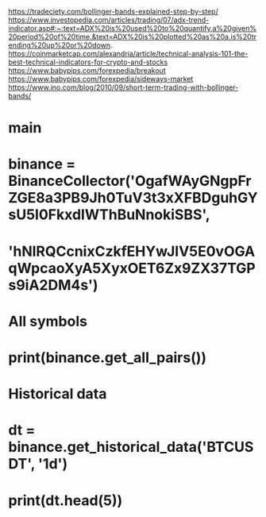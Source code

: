 https://tradeciety.com/bollinger-bands-explained-step-by-step/
https://www.investopedia.com/articles/trading/07/adx-trend-indicator.asp#:~:text=ADX%20is%20used%20to%20quantify,a%20given%20period%20of%20time.&text=ADX%20is%20plotted%20as%20a,is%20trending%20up%20or%20down.
https://coinmarketcap.com/alexandria/article/technical-analysis-101-the-best-technical-indicators-for-crypto-and-stocks
https://www.babypips.com/forexpedia/breakout
https://www.babypips.com/forexpedia/sideways-market
https://www.ino.com/blog/2010/09/short-term-trading-with-bollinger-bands/

<!--
Bollinger Bands are a great indicator with many advantages, but unfortunately many traders don't know how to use this amazing indicator. Before I show you how I use it, let's quickly review what exactly Bollinger Bands are.

Bollinger Bands consist of three components:

A simple moving average
TWO standard deviations of this moving average (known as the Upper and Lower Bollinger Band).
If you look at the following images you see the Moving Average displayed as a solid blue line and the Upper and Lower Bollinger Bands as dotted blue lines. (In MarketClub the lines are red.)

So what are the characteristics of Bollinger Bands?


Depending on the settings, Bollinger Bands usually contain 99% of the closing prices. And in sideways markets, prices tend to wander from the Upper Bollinger Band to the Lower Bollinger Band. With this being the case, many traders use Bollinger Bands to trade a simple trend fading strategy: They SELL when prices move outside the Upper Bollinger Band and BUY when prices move outside the Lower Bollinger Band. This actually works reasonably well in a sideways market, but in a trending market you get burned.

So how can you avoid getting burned? By understanding the direction of the market.

I use indicators to determine the direction of the market, and decide whether the market is trending or not. And Bollinger Bands are one of the three indicators that I use for this task.

For short term trading I prefer to use a moving average of 12 bars and a standard deviation of 2 for my settings. In many charting software packages the standard settings for the Bollinger Bands are 18-21 for the moving average and 2 for the standard deviation. These settings are great if you are trading on daily or weekly charts, but John Bollinger himself suggests that when DAY TRADING you should shorten the number of bars used for the moving average. John Bollinger suggests a setting of 9-12, and for me the best setting is 12.

With these settings you will find that in an uptrend, the Upper Bollinger Band points nicely up and prices are constantly touching the Upper Bollinger Band. The same is true for a downtrend: If a market is in a downtrend, you will see that the LOWER Bollinger Band is nicely pointing down and prices are touching the lower Bollinger Band.

How can you know when a trend is over and the markets are moving sideways again?

Well, the first warning sign that the trend might be over is when prices are moving away from the Bollinger Band. And you know that an uptrend is over, at least for now, when the Upper Bollinger Band flattens.

The same applies to downtrends: The first warning sign that a downtrend is over is when prices are moving away from the Lower Bollinger Band, so they are no longer touching the Lower Bollinger Band. And you know that the move is over when the Lower Bollinger Band flattens.


How can you use this information in your trading?

Well, if you use a trend-following strategy, you start looking for LONG entries as soon as you see the Upper Bollinger Band pointing nicely up with prices touching the Upper Bollinger Band. When you see that prices are no longer touching the Upper Bollinger Band, you move your stop to break-even and/or start scaling out of your position. And when the Upper Bollinger Band flattens, you exit your long position, since you know that the trend is over.

You see, when the market is moving sideways, you don't make any money being in the market just hoping that the market will continue to trend. So exit the position before the market turns around, because you can always re-enter when you see that the market is trending again.

In fact, a strategy I call the Rockwell Simple Strategy actually relies on price tagging an Upper Bollinger Band as an entry signal: With this strategy I use MACD to confirm an uptrend, and I wait until the Upper Bollinger Band starts to point up. I then enter at the Upper Bollinger Band with a stop order, waiting for the market to come to me. I am then using a stop loss and a profit target based on the AVERAGE DAILY RANGE. This strategy is really beyond the scope of this article since we are focusing on Bollinger Bands, but this is exactly how I use Bollinger Bands to determine the direction of the market and decide on the trading strategy I will use.

So as long as the Upper Bollinger Band is nicely pointing up or down, I am looking for entries according to my trend-following strategies like the Simple Strategy. Once the Bollinger Bands flatten, I am looking for entries according to the sideways strategies I trade. You always want to trade a trend-following strategy in a trending market and a trend-fading strategy in a sideways market.

As you can see, Bollinger Bands offer tremendous help to determine the direction of the market and decide what trading strategy to use. Many traders learn how to use Bollinger Bands to fade the market, but they can be even more powerful when used to trade trends, and in determining the direction of the market.

-->

# main

# binance = BinanceCollector('OgafWAyGNgpFrZGE8a3PB9Jh0TuV3t3xXFBDguhGYsU5I0FkxdIWThBuNnokiSBS',

# 'hNlRQCcnixCzkfEHYwJIV5E0vOGAqWpcaoXyA5XyxOET6Zx9ZX37TGPs9iA2DM4s')

# All symbols

# print(binance.get_all_pairs())

#

# Historical data

# dt = binance.get_historical_data('BTCUSDT', '1d')

# print(dt.head(5))
